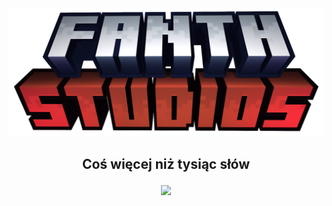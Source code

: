 <img src="https://raw.githubusercontent.com/FanthStudios/.github/main/profile/logo2.png">

## <p align="center">Coś więcej niż tysiąc słów

<p align="center">
  <a href="https://dc.fanth.pl"><img src="https://discord.com/api/guilds/1227157251815637022/widget.png?style=banner2"/></a>
</p>

